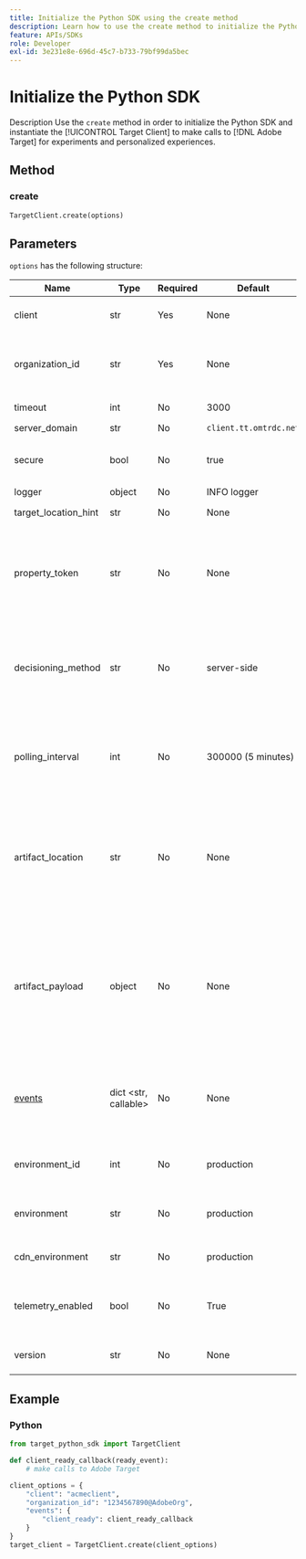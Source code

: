 ```yaml
---
title: Initialize the Python SDK using the create method
description: Learn how to use the create method to initialize the Python SDK and instantiate the [!UICONTROL TargetClient] to make calls to [!DNL Adobe Target] for experiments and personalized experiences.
feature: APIs/SDKs
role: Developer
exl-id: 3e231e8e-696d-45c7-b733-79bf99da5bec
---
```

# Initialize the Python SDK

Description
Use the `create` method in order to initialize the Python SDK and instantiate the [!UICONTROL Target Client] to make calls to [!DNL Adobe Target] for experiments and personalized experiences.

## Method

### create

```python {line-numbers="true"}
TargetClient.create(options)
```

## Parameters

`options` has the following structure:

|Name|Type|Required|Default|Description|
| --- | --- | --- | --- | --- |
|client|str|Yes|None|[!UICONTROL Adobe Target client ID]|
|organization_id|str|Yes|None|[!UICONTROL Experience Cloud Organization ID]|
|timeout|int|No|3000|Timeout in milliseconds|
|server_domain|str|No|`client.tt.omtrdc.net`||Overrides default hostname|
|secure|bool|No|true|Unset to enforce HTTP scheme|
|logger|object|No|INFO logger||Replaces the default INFO logger|
|target_location_hint|str|No|None|[!DNL Target] location hint|
|property_token|str|No|None|[!DNL Target] Property Token. If specified here, all get_offers calls will use this value.|
|decisioning_method|str|No|server-side|Determines which decisioning method to use ([on-device](/help/dev/implement/server-side/sdk-guides/on-device-decisioning/overview.md), server-side, hybrid)|
|polling_interval|int|No|300000 (5 minutes)|Polling interval for the [on-device decisioning rule artifact](/help/dev/implement/server-side/sdk-guides/on-device-decisioning/rule-artifact-overview.md) (in ms)|
|artifact_location|str|No|None|A fully qualified url to the [on-device decisioning rule artifact](/help/dev/implement/server-side/sdk-guides/on-device-decisioning/rule-artifact-overview.md). Overrides internally determined location.|
|artifact_payload|object|No|None|The JSON payload of the [on-device decisioning rule artifact](/help/dev/implement/server-side/sdk-guides/on-device-decisioning/rule-artifact-overview.md). If specified, it is used instead of requesting one from a URL.|
|[events](sdk-events.md)|dict <str, callable>|No|None|An optional object with event name keys and callback function values|
|environment_id|int|No|production|The [!DNL Target] environment ID|
|environment|str|No|production|The [!DNL Target] environment name|
|cdn_environment|str|No|production|The CDN environment name|
|telemetry_enabled|bool|No|True|If set to False, telemetry data will not be sent to [!DNL Adobe]|
|version|str|No|None|The version number of this SDK|

## Example

### Python

```python {line-numbers="true"}
from target_python_sdk import TargetClient

def client_ready_callback(ready_event):
    # make calls to Adobe Target

client_options = {
    "client": "acmeclient",
    "organization_id": "1234567890@AdobeOrg",
    "events": {
        "client_ready": client_ready_callback
    }
}
target_client = TargetClient.create(client_options)
```
